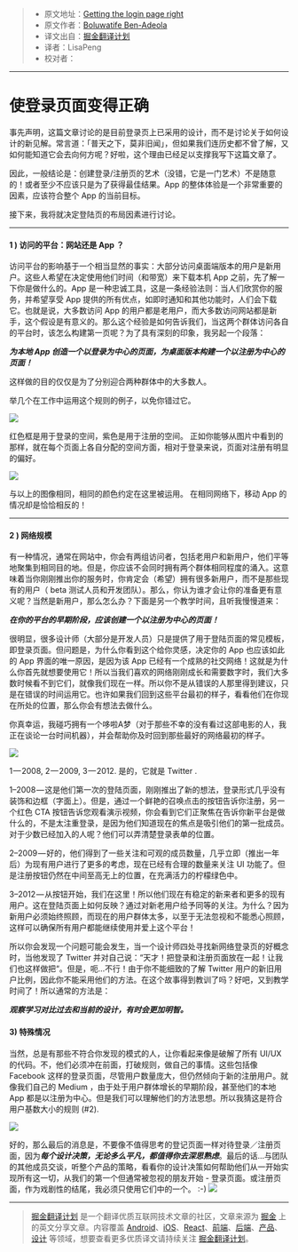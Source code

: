 > * 原文地址：[Getting the login page right](https://blog.prototypr.io/getting-the-login-page-right-d1ce6015235e)
> * 原文作者：[Boluwatife Ben-Adeola](https://blog.prototypr.io/@tife1379)
> * 译文出自：[掘金翻译计划](https://github.com/xitu/gold-miner)
> * 译者：LisaPeng
> * 校对者：

---

# 使登录页面变得正确

事先声明，这篇文章讨论的是目前登录页上已采用的设计，而不是讨论关于如何设计的新见解。常言道：「普天之下，莫非旧闻」，但如果我们连历史都不曾了解，又如何能知道它会去向何方呢？好啦，这个理由已经足以支撑我写下这篇文章了。 

因此，一般结论是：创建登录/注册页的艺术（没错，它是一门艺术）不是随意的！或者至少不应该只是为了获得最佳结果。App 的整体体验是一个非常重要的因素，应该符合整个 App 的当前目标。

接下来，我将就决定登陆页的布局因素进行讨论。

---

#### 1 ) 访问的平台：网站还是 App ？

访问平台的影响基于一个相当显然的事实：大部分访问桌面端版本的用户是新用户。这些人希望在决定使用他们时间（和带宽）来下载本机 App 之前，先了解一下你是做什么的。App 是一种忠诚工具，这是一条经验法则：当人们欣赏你的服务，并希望享受 App 提供的所有优点，如即时通知和其他功能时，人们会下载它。也就是说，大多数访问 App 的用户都是老用户，而大多数访问网站都是新手，这个假设是有意义的。那么这个经验是如何告诉我们，当这两个群体访问各自的平台时，该怎么构建第一页呢？为了具有深刻的印象，我另起一个段落：

***为本地 App 创造一个以登录为中心的页面，为桌面版本构建一个以注册为中心的页面！***

这样做的目的仅仅是为了分别迎合两种群体中的大多数人。

举几个在工作中运用这个规则的例子，以免你错过它。

![](https://cdn-images-1.medium.com/freeze/max/30/1*nn_BIbwZADDqOlArc2CLng.jpeg)

红色框是用于登录的空间，紫色是用于注册的空间。
正如你能够从图片中看到的那样，就在每个页面上各自分配的空间方面，相对于登录来说，页面对注册有明显的偏好。

![](https://cdn-images-1.medium.com/max/800/1*8K4YHt_wyGNABzjefVF5Rw.jpeg)

与以上的图像相同，相同的颜色约定在这里被运用。
在相同网络下，移动 App 的情况却是恰恰相反的！

---

#### 2 ) 网络规模

有一种情况，通常在网站中，你会有两组访问者，包括老用户和新用户，他们平等地聚集到相同目的地。但是，你应该不会同时拥有两个群体相同程度的涌入。这意味着当你刚刚推出你的服务时，你肯定会（希望）拥有很多新用户，而不是那些现有的用户（ beta 测试人员和开发团队）。那么，你认为谁才会让你的准备更有意义呢？当然是新用户，那么怎么办？下面是另一个教学时间，且听我慢慢道来：

***在你的平台的早期阶段，应该创建一个以注册为中心的页面！***

很明显，很多设计师（大部分是开发人员）只是提供了用于登陆页面的常见模板，即登录页面。但问题是，为什么你看到这个给你灵感，决定你的 App 也应该如此的 App 界面的唯一原因，是因为该 App 已经有一个成熟的社交网络！这就是为什么你首先就想要使用它！所以当我们喜欢的网络刚刚成长和需要数字时，我们大多数时候看不到它们，就像我们现在一样。所以你不是从错误的人那里得到建议，只是在错误的时间运用它。也许如果我们回到这些平台最初的样子，看看他们在你现在所处的位置，那么你会有想法去做什么。

你真幸运，我碰巧拥有一个哆啦A梦（对于那些不幸的没有看过这部电影的人，我正在谈论一台时间机器），并会帮助你及时回到那些最好的网络最初的样子。

![](https://cdn-images-1.medium.com/max/800/1*R9ObciULy-F55BSWXQibcA.jpeg)

1 — 2008, 2 — 2009, 3 — 2012.
是的，它就是 Twitter .

1–2008 — 这是他们第一次的登陆页面，刚刚推出了新的想法，登录形式几乎没有装饰和边框（字面上）。但是，通过一个鲜艳的召唤点击的按钮告诉你注册，另一个红色 CTA 按钮告诉您观看演示视频，你会看到它们正聚焦在告诉你新平台是做什么的，不是太注重登录，是因为他们知道现在的焦点是吸引他们的第一批成员。对于少数已经加入的人呢？他们可以弄清楚登录表单的位置。

2–2009 — 好的，他们得到了一些关注和可观的成员数量，几乎立即（推出一年后）为现有用户进行了更多的考虑，现在已经有合理的数量来关注 UI 功能了。但是注册按钮仍然在中间至高无上的位置，在充满活力的柠檬绿色中。

3–2012 — 从按钮开始，我们在这里！所以他们现在有稳定的新来者和更多的现有用户。这在登陆页面上如何反映？通过对新老用户给予同等的关注。为什么？因为新用户必须始终照顾，而现在的用户群体太多，以至于无法忽视和不能悉心照顾，这样可以确保所有用户都能继续使用并爱上这个平台！

所以你会发现一个问题可能会发生，当一个设计师四处寻找新网络登录页的好概念时，当他发现了 Twitter 并对自己说：“天才！把登录和注册页面放在一起！让我们也这样做把“。但是，呃...不行！由于你不能细致的了解 Twitter 用户的新旧用户比例，因此你不能采用他们的方法。在这个故事得到教训了吗？好吧，又到教学时间了！所以通常的方法是：

***观察学习对比过去和当前的设计，有时会更加明智。***

#### 3) 特殊情况

当然，总是有那些不符合你发现的模式的人，让你看起来像是破解了所有 UI/UX 的代码。不，他们必须冲在前面，打破规则，做自己的事情。这些包括像 Facebook 这样的登录页面，尽管用户数量庞大，但仍然倾向于新的注册用户。就像我们自己的 Medium ，由于处于用户群体增长的早期阶段，甚至他们的本地 App 都是以注册为中心。但是我们可以理解他们的方法思想。所以我猜这是符合用户基数大小的规则 (#2).

![](https://cdn-images-1.medium.com/max/800/1*pWuQJ8ix9kVgENNHt3VKqw.png)

好的，那么最后的消息是，不要像不值得思考的登记页面一样对待登录／注册页面，因为***每个设计决策，无论多么平凡，都值得你去深思熟虑***。最后的话...与团队的其他成员交谈，听整个产品的策略，看看你的设计决策如何帮助他们从一开始实现所有这一切，从我们的第一个但通常被忽视的朋友开始 - 登录页面。或注册页面，作为戏剧性的结尾，我必须只使用它们中的一个。 :-)
![](https://i.embed.ly/1/display/resize?url=https%3A%2F%2Fupscri.be%2Fmedia%2Fform.jpg&amp;key=4fce0568f2ce49e8b54624ef71a8a5bd&amp;width=40)

---

> [掘金翻译计划](https://github.com/xitu/gold-miner) 是一个翻译优质互联网技术文章的社区，文章来源为 [掘金](https://juejin.im) 上的英文分享文章。内容覆盖 [Android](https://github.com/xitu/gold-miner#android)、[iOS](https://github.com/xitu/gold-miner#ios)、[React](https://github.com/xitu/gold-miner#react)、[前端](https://github.com/xitu/gold-miner#前端)、[后端](https://github.com/xitu/gold-miner#后端)、[产品](https://github.com/xitu/gold-miner#产品)、[设计](https://github.com/xitu/gold-miner#设计) 等领域，想要查看更多优质译文请持续关注 [掘金翻译计划](https://github.com/xitu/gold-miner)。
